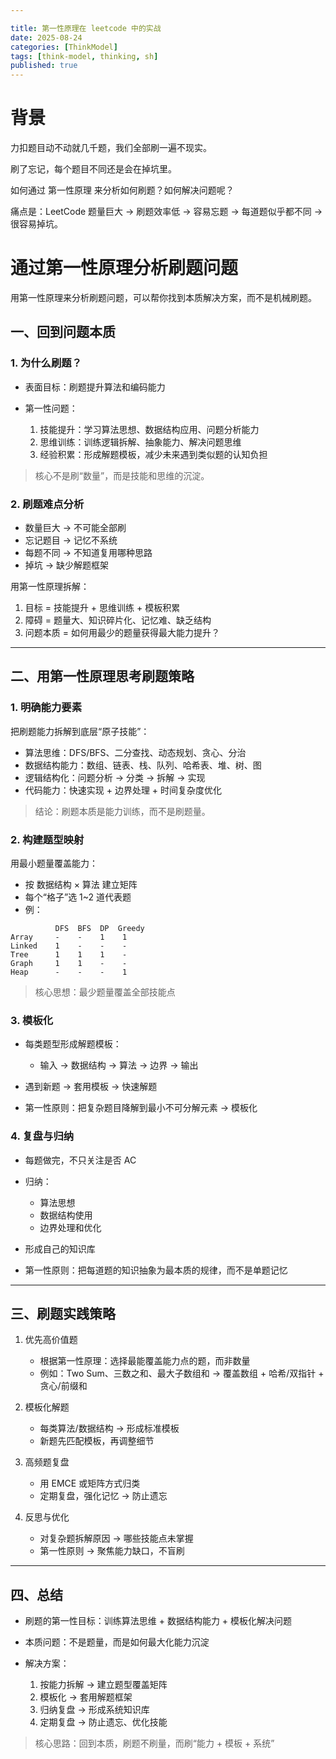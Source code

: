 ```yaml
---

title: 第一性原理在 leetcode 中的实战
date: 2025-08-24
categories: [ThinkModel]
tags: [think-model, thinking, sh]
published: true
---
```



# 背景

力扣题目动不动就几千题，我们全部刷一遍不现实。

刷了忘记，每个题目不同还是会在掉坑里。

如何通过 第一性原理 来分析如何刷题？如何解决问题呢？

痛点是：LeetCode 题量巨大 → 刷题效率低 → 容易忘题 → 每道题似乎都不同 → 很容易掉坑。

# 通过第一性原理分析刷题问题

用第一性原理来分析刷题问题，可以帮你找到本质解决方案，而不是机械刷题。

## 一、回到问题本质

### 1. 为什么刷题？

* 表面目标：刷题提升算法和编码能力
* 第一性问题：

  1. 技能提升：学习算法思想、数据结构应用、问题分析能力
  2. 思维训练：训练逻辑拆解、抽象能力、解决问题思维
  3. 经验积累：形成解题模板，减少未来遇到类似题的认知负担

> 核心不是刷“数量”，而是技能和思维的沉淀。

### 2. 刷题难点分析

* 数量巨大 → 不可能全部刷
* 忘记题目 → 记忆不系统
* 每题不同 → 不知道复用哪种思路
* 掉坑 → 缺少解题框架

用第一性原理拆解：

1. 目标 = 技能提升 + 思维训练 + 模板积累
2. 障碍 = 题量大、知识碎片化、记忆难、缺乏结构
3. 问题本质 = 如何用最少的题量获得最大能力提升？

---

## 二、用第一性原理思考刷题策略

### 1. 明确能力要素

把刷题能力拆解到底层“原子技能”：

* 算法思维：DFS/BFS、二分查找、动态规划、贪心、分治
* 数据结构能力：数组、链表、栈、队列、哈希表、堆、树、图
* 逻辑结构化：问题分析 → 分类 → 拆解 → 实现
* 代码能力：快速实现 + 边界处理 + 时间复杂度优化

> 结论：刷题本质是能力训练，而不是刷题量。

### 2. 构建题型映射

用最小题量覆盖能力：

* 按 数据结构 × 算法 建立矩阵
* 每个“格子”选 1\~2 道代表题
* 例：

```
          DFS  BFS  DP  Greedy
Array     -    -    1    1
Linked    1    -    -    -
Tree      1    1    1    -
Graph     1    1    -    -
Heap      -    -    -    1
```

> 核心思想：最少题量覆盖全部技能点

### 3. 模板化

* 每类题型形成解题模板：

  * 输入 → 数据结构 → 算法 → 边界 → 输出
* 遇到新题 → 套用模板 → 快速解题
* 第一性原则：把复杂题目降解到最小不可分解元素 → 模板化

### 4. 复盘与归纳

* 每题做完，不只关注是否 AC
* 归纳：

  * 算法思想
  * 数据结构使用
  * 边界处理和优化
* 形成自己的知识库
* 第一性原则：把每道题的知识抽象为最本质的规律，而不是单题记忆

---

## 三、刷题实践策略

1. 优先高价值题

   * 根据第一性原理：选择最能覆盖能力点的题，而非数量
   * 例如：Two Sum、三数之和、最大子数组和 → 覆盖数组 + 哈希/双指针 + 贪心/前缀和

2. 模板化解题

   * 每类算法/数据结构 → 形成标准模板
   * 新题先匹配模板，再调整细节

3. 高频题复盘

   * 用 EMCE 或矩阵方式归类
   * 定期复盘，强化记忆 → 防止遗忘

4. 反思与优化

   * 对复杂题拆解原因 → 哪些技能点未掌握
   * 第一性原则 → 聚焦能力缺口，不盲刷

---

## 四、总结

* 刷题的第一性目标：训练算法思维 + 数据结构能力 + 模板化解决问题
* 本质问题：不是题量，而是如何最大化能力沉淀
* 解决方案：

  1. 按能力拆解 → 建立题型覆盖矩阵
  2. 模板化 → 套用解题框架
  3. 归纳复盘 → 形成系统知识库
  4. 定期复盘 → 防止遗忘、优化技能

> 核心思路：回到本质，刷题不刷量，而刷“能力 + 模板 + 系统”



